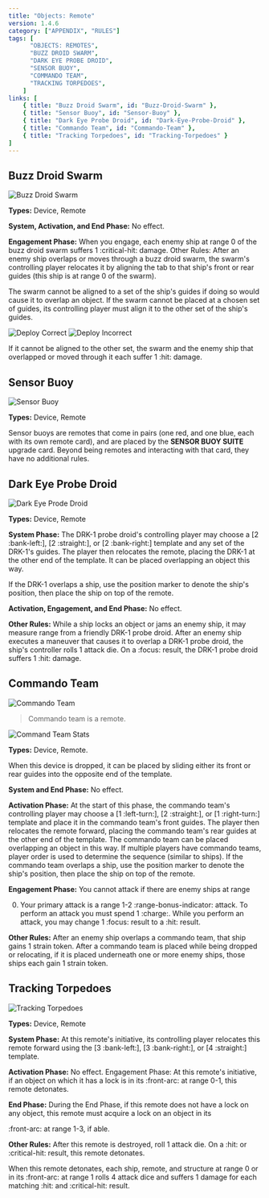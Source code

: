 ```yaml
---
title: "Objects: Remote"
version: 1.4.6
category: ["APPENDIX", "RULES"]
tags: [
      "OBJECTS: REMOTES",
      "BUZZ DROID SWARM",
      "DARK EYE PROBE DROID",
      "SENSOR BUOY",
      "COMMANDO TEAM",
      "TRACKING TORPEDOES",
    ]
links: [
    { title: "Buzz Droid Swarm", id: "Buzz-Droid-Swarm" },
	{ title: "Sensor Buoy", id: "Sensor-Buoy" },
	{ title: "Dark Eye Probe Droid", id: "Dark-Eye-Probe-Droid" },
	{ title: "Commando Team", id: "Commando-Team" },
	{ title: "Tracking Torpedoes", id: "Tracking-Torpedoes" }
]
---
```


## Buzz Droid Swarm

![Buzz Droid Swarm](Buzz_Droid_Swarm.webp)

**Types:** Device, Remote

**System, Activation, and End Phase:** No effect.

**Engagement Phase:** When you engage, each enemy ship at range 0 of the buzz droid swarm suffers 1 :critical-hit: damage. Other Rules: After an enemy ship overlaps or moves through a buzz droid swarm, the swarm's controlling player relocates it by aligning the tab to that ship's front or rear guides (this ship is at range 0 of the swarm).

The swarm cannot be aligned to a set of the ship's guides if doing so would cause it to overlap an object. If the swarm cannot be placed at a chosen set of guides, its controlling player must align it to the other set of the ship's guides.


![Deploy Correct](Buzz_Droid_Swarm_1.webp)
![Deploy Incorrect](Buzz_Droid_Swarm_2.webp)

If it cannot be aligned to the other set, the swarm and the enemy ship that overlapped or moved through it each suffer 1 :hit: damage.

## Sensor Buoy

![Sensor Buoy](Sensor_Buoy.webp)

**Types:** Device, Remote

Sensor buoys are remotes that come in pairs (one red, and one blue, each with its own remote card), and are placed by the **SENSOR BUOY SUITE** upgrade card. Beyond being remotes and interacting with that card, they have no additional rules.

## Dark Eye Probe Droid

![Dark Eye Prode Droid](Dark_Eye_Probe_Droid.webp)

**Types:** Device, Remote

**System Phase:** The DRK-1 probe droid's controlling player may choose a [2 :bank-left:], [2 :straight:], or [2 :bank-right:] template and any set of the DRK-1's guides. The player then relocates the remote, placing the DRK-1 at the other end of the template. It can be placed overlapping an object this way.

If the DRK-1 overlaps a ship, use the position marker to denote the ship's position, then place the ship on top of the remote.

**Activation, Engagement, and End Phase:** No effect.

**Other Rules:** While a ship locks an object or jams an enemy ship, it may measure range from a friendly DRK-1 probe droid. After an enemy ship executes a maneuver that causes it to overlap a DRK-1 probe droid, the ship's controller rolls 1 attack die. On a :focus: result, the DRK-1 probe droid suffers 1 :hit: damage.

## Commando Team

![Commando Team](Commando_Team_1.webp)

> Commando team is a remote.

![Command Team Stats](Commando_Team_2.webp)

**Types:** Device, Remote.

When this device is dropped, it can be placed by sliding either its front or rear guides into the opposite end of the template.

**System and End Phase:** No effect.

**Activation Phase:** At the start of this phase, the commando team's controlling player may choose a [1 :left-turn:], [2 :straight:], or [1 :right-turn:] template and place it in the commando team's front guides. The player then relocates the remote forward, placing the commando team's rear guides at the other end of the template. The commando team can be placed overlapping an object in this way. If multiple players have commando teams, player order is used to determine the sequence (similar to ships). If the commando team overlaps a ship, use the position marker to denote the ship's position, then place the ship on top of the remote.

**Engagement Phase:** You cannot attack if there are enemy ships at range

0. Your primary attack is a range 1-2 :range-bonus-indicator: attack. To perform an attack you must spend 1 :charge:. While you perform an attack, you may change 1 :focus: result to a :hit: result.

**Other Rules:** After an enemy ship overlaps a commando team, that ship gains 1 strain token. After a commando team is placed while being dropped or relocating, if it is placed underneath one or more enemy ships, those ships each gain 1 strain token.

## Tracking Torpedoes

![Tracking Torpedoes](Tracking_Torpedoes.webp)

**Types:** Device, Remote

**System Phase:** At this remote's initiative, its controlling player relocates this remote forward using the [3 :bank-left:], [3 :bank-right:], or [4 :straight:] template.

**Activation Phase:** No effect. Engagement Phase: At this remote's initiative, if an object on which it has a lock is in its :front-arc: at range 0-1, this remote detonates.

**End Phase:** During the End Phase, if this remote does not have a lock on any object, this remote must acquire a lock on an object in its

:front-arc: at range 1-3, if able.

**Other Rules:** After this remote is destroyed, roll 1 attack die. On a :hit: or :critical-hit: result, this remote detonates.

When this remote detonates, each ship, remote, and structure at range 0 or in its :front-arc: at range 1 rolls 4 attack dice and suffers 1 damage for each matching :hit: and :critical-hit: result.
